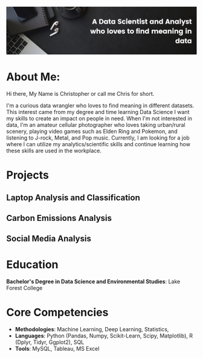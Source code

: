 ![image](Images/Quote.png) 

# About Me:

Hi there, My Name is Christopher or call me Chris for short.

I'm a curious data wrangler who loves to find meaning in different datasets. This interest came from my degree and time learning Data Science I want my skills to create an impact on people in need. When I'm not interested in data, I'm an amateur cellular photographer who loves taking urban/rural scenery, playing video games such as Elden Ring and Pokemon, and listening to J-rock, Metal, and Pop music. Currently, I am looking for a job where I can utilize my analytics/scientific skills and continue learning how these skills are used in the workplace.   

# Projects
## Laptop Analysis and Classification
## Carbon Emissions Analysis
## Social Media Analysis

# Education
**Bachelor's Degree in  Data Science and Environmental Studies**: Lake Forest College

# Core Competencies

- **Methodologies**: Machine Learning, Deep Learning,  Statistics, 
- **Languages**: Python (Pandas, Numpy, Scikit-Learn, Scipy,  Matplotlib), R (Dplyr, Tidyr,  Ggplot2), SQL
- **Tools**: MySQL, Tableau, MS Excel


<!--
Here are some ideas to get you started:

- 🔭 I’m currently working on ...
- 🌱 I’m currently learning ...
- 👯 I’m looking to collaborate on ...
- 🤔 I’m looking for help with ...
- 💬 Ask me about ...
- 📫 How to reach me: ...
- 😄 Pronouns: ...
- ⚡ Fun fact: ...
-->
